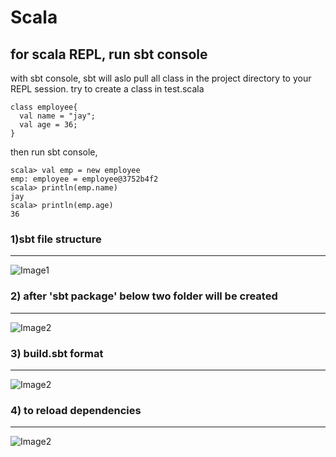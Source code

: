 # Scala
## for scala REPL, run sbt console
with sbt console, sbt will aslo pull all class in the project directory to your REPL session.
try to create a class in test.scala
```
class employee{
  val name = "jay";
  val age = 36;
}
```
then run sbt console, 
```
scala> val emp = new employee
emp: employee = employee@3752b4f2
scala> println(emp.name)
jay
scala> println(emp.age)
36
```

### 1)sbt file structure
_______________________________________________________________________________________________________________
![Image1](https://github.com/jayjayjohn/Scala/blob/master/im/sbt_structure.PNG)

### 2) after 'sbt package' below two folder will be created
_______________________________________________________________________________________________________________
![Image2](https://github.com/jayjayjohn/Scala/blob/master/im/sbt_structure2.PNG)

### 3) build.sbt format 
_______________________________________________________________________________________________________________
![Image2](https://github.com/jayjayjohn/Scala/blob/master/im/sbt_structure3.PNG)

### 4) to reload dependencies
_______________________________________________________________________________________________________________
![Image2](https://github.com/jayjayjohn/Scala/blob/master/im/sbt_structure4.PNG)
